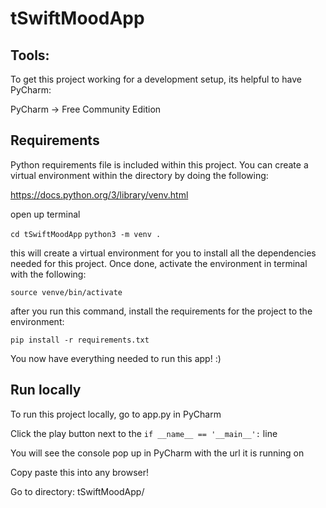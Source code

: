 # tSwiftMoodApp

## Tools:

To get this project working for a development setup, its helpful to have PyCharm:

PyCharm -> Free Community Edition

## Requirements

Python requirements file is included within this project. You can create a virtual environment within the directory by doing the following:

https://docs.python.org/3/library/venv.html

open up terminal

`cd tSwiftMoodApp`
`python3 -m venv .`

this will create a virtual environment for you to install all the dependencies needed for this project. Once done, activate the environment in terminal with the following:

`source venve/bin/activate`

after you run this command, install the requirements for the project to the environment:

`pip install -r requirements.txt`

You now have everything needed to run this app! :) 

## Run locally

To run this project locally, go to app.py in PyCharm

Click the play button next to the `if __name__ == '__main__':` line

You will see the console pop up in PyCharm with the url it is running on

Copy paste this into any browser!

Go to directory: tSwiftMoodApp/
